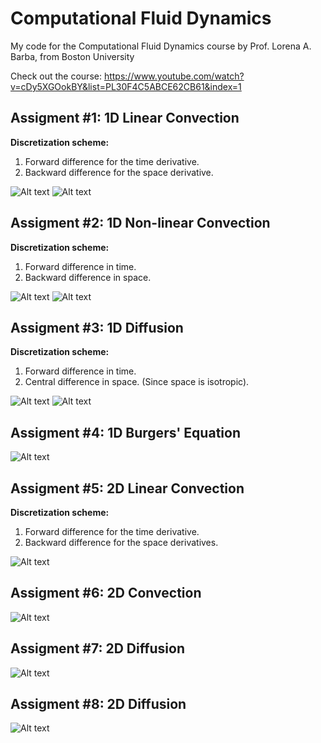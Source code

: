 # Computational Fluid Dynamics

My code for the Computational Fluid Dynamics course by Prof. Lorena A. Barba, from Boston University

Check out the course: https://www.youtube.com/watch?v=cDy5XGOokBY&list=PL30F4C5ABCE62CB61&index=1

## Assigment #1: 1D Linear Convection
**Discretization scheme:**
1. Forward difference for the time derivative.
2. Backward difference for the space derivative.

![Alt text](Images/assigment1.svg?raw=true "1")
![Alt text](Images/assigment1-3d.svg?raw=true "1")

## Assigment #2: 1D Non-linear Convection
**Discretization scheme:**
1. Forward difference in time.
2. Backward difference in space.

![Alt text](Images/assigment2.svg?raw=true "2")
![Alt text](Images/assigment2-3d.svg?raw=true "2")

## Assigment #3: 1D Diffusion
**Discretization scheme:**
1. Forward difference in time.
2. Central difference in space. (Since space is isotropic).

![Alt text](Images/assigment3.svg?raw=true "4")
![Alt text](Images/assigment3-3d.svg?raw=true "4")

## Assigment #4: 1D Burgers' Equation

![Alt text](Images/assigment4.svg?raw=true "4")

## Assigment #5: 2D Linear Convection
**Discretization scheme:**
1. Forward difference for the time derivative.
2. Backward difference for the space derivatives.

![Alt text](Images/assigment5.svg?raw=true "5")

## Assigment #6: 2D Convection

![Alt text](Images/assigment6.svg?raw=true "6")

## Assigment #7: 2D Diffusion

![Alt text](Images/assigment7.svg?raw=true "7")

## Assigment #8: 2D Diffusion

![Alt text](Images/assigment8.svg?raw=true "8")

